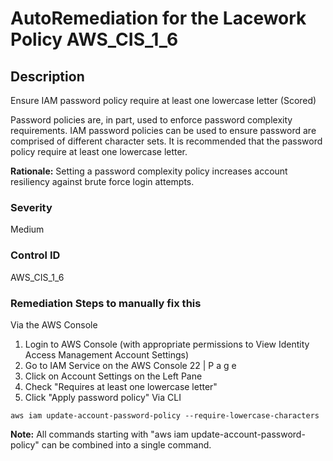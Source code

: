 # AutoRemediation for the Lacework Policy AWS_CIS_1_6

## Description
Ensure IAM password policy require at least one lowercase letter
(Scored)

Password policies are, in part, used to enforce password complexity requirements. IAM
password policies can be used to ensure password are comprised of different character
sets. It is recommended that the password policy require at least one lowercase letter.

**Rationale:**
Setting a password complexity policy increases account resiliency against brute force login
attempts.

### Severity
Medium

### Control ID
AWS_CIS_1_6

### Remediation Steps to manually fix this

Via the AWS Console
1. Login to AWS Console (with appropriate permissions to View Identity Access
Management Account Settings)
2. Go to IAM Service on the AWS Console
22 | P a g e
3. Click on Account Settings on the Left Pane
4. Check "Requires at least one lowercase letter"
5. Click "Apply password policy"
Via CLI
```
aws iam update-account-password-policy --require-lowercase-characters
```
**Note:** All commands starting with "aws iam update-account-password-policy" can be
combined into a single command.
